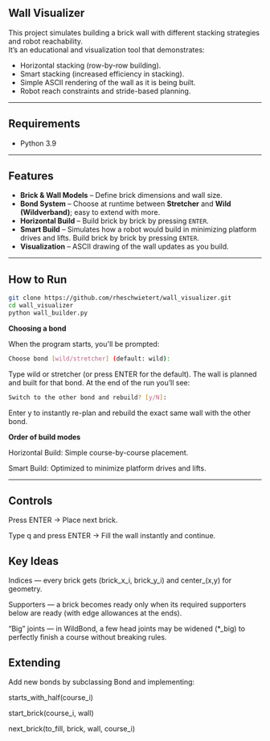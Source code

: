 ## Wall Visualizer

This project simulates building a brick wall with different stacking strategies and robot reachability.  
It’s an educational and visualization tool that demonstrates:
- Horizontal stacking (row-by-row building).
- Smart stacking (increased efficiency in stacking).
- Simple ASCII rendering of the wall as it is being built.
- Robot reach constraints and stride-based planning.

---

## Requirements

- Python 3.9

---

## Features
- **Brick & Wall Models** – Define brick dimensions and wall size.
- **Bond System** – Choose at runtime between **Stretcher** and **Wild (Wildverband)**; easy to extend with more.
- **Horizontal Build** – Build brick by brick by pressing `ENTER`.
- **Smart Build** – Simulates how a robot would build in minimizing platform drives and lifts. Build brick by brick by pressing `ENTER`.
- **Visualization** – ASCII drawing of the wall updates as you build.

---

##  How to Run

   ```bash
   git clone https://github.com/rheschwietert/wall_visualizer.git
   cd wall_visualizer
   python wall_builder.py
```
**Choosing a bond**

When the program starts, you'll be prompted:
```bash
Choose bond [wild/stretcher] (default: wild):
```
Type wild or stretcher (or press ENTER for the default). The wall is planned and built for that bond.
At the end of the run you’ll see:
```bash
Switch to the other bond and rebuild? [y/N]:
```
Enter y to instantly re-plan and rebuild the exact same wall with the other bond.

**Order of build modes**

Horizontal Build: Simple course-by-course placement.

Smart Build: Optimized to minimize platform drives and lifts.

---

## Controls

Press ENTER → Place next brick.

Type q and press ENTER → Fill the wall instantly and continue.

## Key Ideas

Indices — every brick gets (brick_x_i, brick_y_i) and center_(x,y) for geometry.

Supporters — a brick becomes ready only when its required supporters below are ready (with edge allowances at the ends).

“Big” joints — in WildBond, a few head joints may be widened (*_big) to perfectly finish a course without breaking rules.

## Extending

Add new bonds by subclassing Bond and implementing:

starts_with_half(course_i)

start_brick(course_i, wall)

next_brick(to_fill, brick, wall, course_i)

